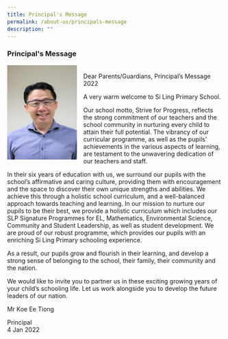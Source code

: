 ```yaml
---
title: Principal's Message
permalink: /about-us/principals-message
description: ""
---
```

### Principal's Message

<img src="/images/slpsprincipal.png" style="width:163px;height:220px;margin-right:15px;" align = "left">  <br>Dear Parents/Guardians,
Principal’s Message 2022  

A very warm welcome to Si Ling Primary School. 

Our school motto, Strive for Progress, reflects the strong commitment of our teachers and the school community in nurturing every child to attain their full potential. The vibrancy of our curricular programme, as well as the pupils’ achievements in the various aspects of learning, are testament to the unwavering dedication of our teachers and staff.

  

In their six years of education with us, we surround our pupils with the school’s affirmative and caring culture, providing them with encouragement and the space to discover their own unique strengths and abilities. We achieve this through a holistic school curriculum, and a well-balanced approach towards teaching and learning. In our mission to nurture our pupils to be their best, we provide a holistic curriculum which includes our SLP Signature Programmes for EL, Mathematics, Environmental Science, Community and Student Leadership, as well as student development. We are proud of our robust programme, which provides our pupils with an enriching Si Ling Primary schooling experience.

  

As a result, our pupils grow and flourish in their learning, and develop a strong sense of belonging to the school, their family, their community and the nation.  

  

We would like to invite you to partner us in these exciting growing years of your child’s schooling life. Let us work alongside you to develop the future leaders of our nation.

  

Mr Koe Ee Tiong

Principal  
4 Jan 2022